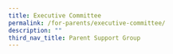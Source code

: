 ```yaml
---
title: Executive Committee
permalink: /for-parents/executive-committee/
description: ""
third_nav_title: Parent Support Group
---
```

